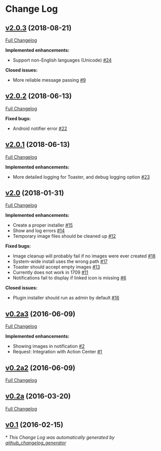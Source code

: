 # Change Log

## [v2.0.3](https://github.com/BobVul/GrowlToToast/tree/v2.0.3) (2018-08-21)
[Full Changelog](https://github.com/BobVul/GrowlToToast/compare/v2.0.2...v2.0.3)

**Implemented enhancements:**

- Support non-English languages \(Unicode\) [\#24](https://github.com/BobVul/GrowlToToast/issues/24)

**Closed issues:**

- More reliable message passing [\#9](https://github.com/BobVul/GrowlToToast/issues/9)

## [v2.0.2](https://github.com/BobVul/GrowlToToast/tree/v2.0.2) (2018-06-13)
[Full Changelog](https://github.com/BobVul/GrowlToToast/compare/v2.0.1...v2.0.2)

**Fixed bugs:**

- Android notifier error [\#22](https://github.com/BobVul/GrowlToToast/issues/22)

## [v2.0.1](https://github.com/BobVul/GrowlToToast/tree/v2.0.1) (2018-06-13)
[Full Changelog](https://github.com/BobVul/GrowlToToast/compare/v2.0...v2.0.1)

**Implemented enhancements:**

- More detailed logging for Toaster, and debug logging option [\#23](https://github.com/BobVul/GrowlToToast/issues/23)

## [v2.0](https://github.com/BobVul/GrowlToToast/tree/v2.0) (2018-01-31)
[Full Changelog](https://github.com/BobVul/GrowlToToast/compare/v0.2a3...v2.0)

**Implemented enhancements:**

- Create a proper installer [\#15](https://github.com/BobVul/GrowlToToast/issues/15)
- Show and log errors [\#14](https://github.com/BobVul/GrowlToToast/issues/14)
- Temporary image files should be cleaned up [\#12](https://github.com/BobVul/GrowlToToast/issues/12)

**Fixed bugs:**

- Image cleanup will probably fail if no images were ever created [\#18](https://github.com/BobVul/GrowlToToast/issues/18)
- System-wide install uses the wrong path [\#17](https://github.com/BobVul/GrowlToToast/issues/17)
- Toaster should accept empty images [\#13](https://github.com/BobVul/GrowlToToast/issues/13)
- Currently does not work in 1709 [\#11](https://github.com/BobVul/GrowlToToast/issues/11)
- Notifications fail to display if linked icon is missing [\#6](https://github.com/BobVul/GrowlToToast/issues/6)

**Closed issues:**

- Plugin installer should run as admin by default [\#16](https://github.com/BobVul/GrowlToToast/issues/16)

## [v0.2a3](https://github.com/BobVul/GrowlToToast/tree/v0.2a3) (2016-06-09)
[Full Changelog](https://github.com/BobVul/GrowlToToast/compare/v0.2a2...v0.2a3)

**Implemented enhancements:**

- Showing images in notification [\#2](https://github.com/BobVul/GrowlToToast/issues/2)
- Request: Integration with Action Center [\#1](https://github.com/BobVul/GrowlToToast/issues/1)

## [v0.2a2](https://github.com/BobVul/GrowlToToast/tree/v0.2a2) (2016-06-09)
[Full Changelog](https://github.com/BobVul/GrowlToToast/compare/v0.2a...v0.2a2)

## [v0.2a](https://github.com/BobVul/GrowlToToast/tree/v0.2a) (2016-03-20)
[Full Changelog](https://github.com/BobVul/GrowlToToast/compare/v0.1...v0.2a)

## [v0.1](https://github.com/BobVul/GrowlToToast/tree/v0.1) (2016-02-15)


\* *This Change Log was automatically generated by [github_changelog_generator](https://github.com/skywinder/Github-Changelog-Generator)*